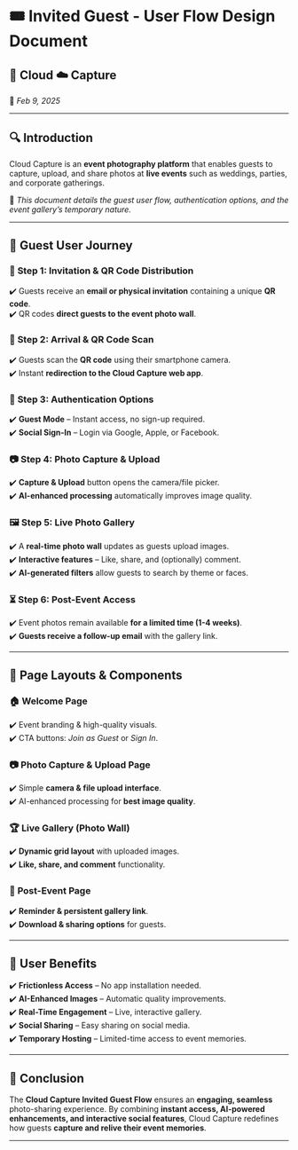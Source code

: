 # 🎟️ **Invited Guest - User Flow Design Document**  

## 📸 Cloud ☁️ Capture  
📅 *Feb 9, 2025*  

---

## 🔍 Introduction  
Cloud Capture is an **event photography platform** that enables guests to capture, upload, and share photos at **live events** such as weddings, parties, and corporate gatherings.  

📸 *This document details the guest user flow, authentication options, and the event gallery’s temporary nature.*  

---

## 👤 Guest User Journey  

### 📩 **Step 1: Invitation & QR Code Distribution**  
✔️ Guests receive an **email or physical invitation** containing a unique **QR code**.  
✔️ QR codes **direct guests to the event photo wall**.  

### 🎉 **Step 2: Arrival & QR Code Scan**  
✔️ Guests scan the **QR code** using their smartphone camera.  
✔️ Instant **redirection to the Cloud Capture web app**.  

### 🔑 **Step 3: Authentication Options**  
✔️ **Guest Mode** – Instant access, no sign-up required.  
✔️ **Social Sign-In** – Login via Google, Apple, or Facebook.  

### 📷 **Step 4: Photo Capture & Upload**  
✔️ **Capture & Upload** button opens the camera/file picker.  
✔️ **AI-enhanced processing** automatically improves image quality.  

### 🖼️ **Step 5: Live Photo Gallery**  
✔️ A **real-time photo wall** updates as guests upload images.  
✔️ **Interactive features** – Like, share, and (optionally) comment.  
✔️ **AI-generated filters** allow guests to search by theme or faces.  

### ⏳ **Step 6: Post-Event Access**  
✔️ Event photos remain available **for a limited time (1-4 weeks)**.  
✔️ **Guests receive a follow-up email** with the gallery link.  

---

## 🎨 Page Layouts & Components  

### 🏠 **Welcome Page**  
✔️ Event branding & high-quality visuals.  
✔️ CTA buttons: *Join as Guest* or *Sign In*.  

### 📷 **Photo Capture & Upload Page**  
✔️ Simple **camera & file upload interface**.  
✔️ AI-enhanced processing for **best image quality**.  

### 🏆 **Live Gallery (Photo Wall)**  
✔️ **Dynamic grid layout** with uploaded images.  
✔️ **Like, share, and comment** functionality.  

### 📨 **Post-Event Page**  
✔️ **Reminder & persistent gallery link**.  
✔️ **Download & sharing options** for guests.  

---

## 🎯 User Benefits  

✔️ **Frictionless Access** – No app installation needed.  
✔️ **AI-Enhanced Images** – Automatic quality improvements.  
✔️ **Real-Time Engagement** – Live, interactive gallery.  
✔️ **Social Sharing** – Easy sharing on social media.  
✔️ **Temporary Hosting** – Limited-time access to event memories.  

---

## 🚀 Conclusion  

The **Cloud Capture Invited Guest Flow** ensures an **engaging, seamless** photo-sharing experience. By combining **instant access, AI-powered enhancements, and interactive social features**, Cloud Capture redefines how guests **capture and relive their event memories**.  

---
